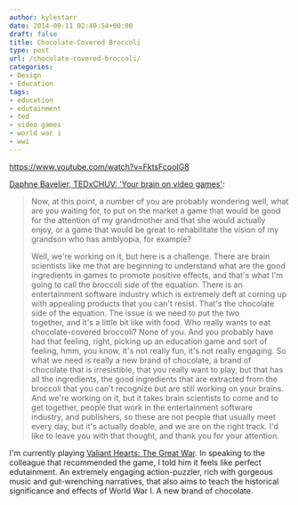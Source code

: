 ```yaml
---
author: kylestarr
date: 2014-09-11 02:40:54+00:00
draft: false
title: Chocolate-Covered Broccoli
type: post
url: /chocolate-covered-broccoli/
categories:
- Design
- Education
tags:
- education
- edutainment
- ted
- video games
- world war i
- wwi
---
```


<https://www.youtube.com/watch?v=FktsFcooIG8>

[Daphne Bavelier, TEDxCHUV: 'Your brain on video games'](http://www.ted.com/talks/daphne_bavelier_your_brain_on_video_games):

> Now, at this point, a number of you are probably wondering well, what are you waiting for, to put on the market a game that would be good for the attention of my grandmother and that she would actually enjoy, or a game that would be great to rehabilitate the vision of my grandson who has amblyopia, for example?
>
> Well, we're working on it, but here is a challenge. There are brain scientists like me that are beginning to understand what are the good ingredients in games to promote positive effects, and that's what I'm going to call the broccoli side of the equation. There is an entertainment software industry which is extremely deft at coming up with appealing products that you can't resist. That's the chocolate side of the equation. The issue is we need to put the two together, and it's a little bit like with food. Who really wants to eat chocolate-covered broccoli? None of you. And you probably have had that feeling, right, picking up an education game and sort of feeling, hmm, you know, it's not really fun, it's not really engaging. So what we need is really a new brand of chocolate, a brand of chocolate that is irresistible, that you really want to play, but that has all the ingredients, the good ingredients that are extracted from the broccoli that you can't recognize but are still working on your brains. And we're working on it, but it takes brain scientists to come and to get together, people that work in the entertainment software industry, and publishers, so these are not people that usually meet every day, but it's actually doable, and we are on the right track. I'd like to leave you with that thought, and thank you for your attention.

I'm currently playing [Valiant Hearts: The Great War](https://itunes.apple.com/us/app/valiant-hearts-the-great-war/id840190360?mt=8). In speaking to the colleague that recommended the game, I told him it feels like perfect edutainment. An extremely engaging action-puzzler, rich with gorgeous music and gut-wrenching narratives, that also aims to teach the historical significance and effects of World War I. A new brand of chocolate.
